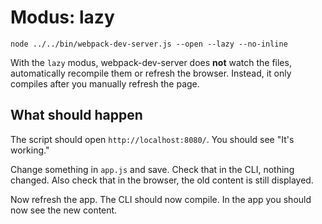 # Modus: lazy

```shell
node ../../bin/webpack-dev-server.js --open --lazy --no-inline
```

With the `lazy` modus, webpack-dev-server does **not** watch the files, automatically recompile them or refresh the browser. Instead, it only compiles after you manually refresh the page.

## What should happen

The script should open `http://localhost:8080/`. You should see "It's working."

Change something in `app.js` and save. Check that in the CLI, nothing changed. Also check that in the browser, the old content is still displayed.

Now refresh the app. The CLI should now compile. In the app you should now see the new content.
